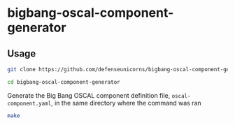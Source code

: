 # bigbang-oscal-component-generator

## Usage

```bash
git clone https://github.com/defenseunicorns/bigbang-oscal-component-generator.git

cd bigbang-oscal-component-generator
```

Generate the Big Bang OSCAL component definition file, `oscal-component.yaml`, in the same directory where the command was ran

```bash
make
```
